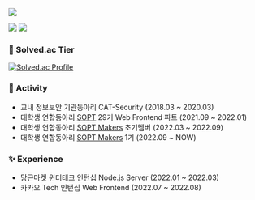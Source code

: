 <a href="https://hits.seeyoufarm.com"><img src="https://hits.seeyoufarm.com/api/count/incr/badge.svg?url=https%3A%2F%2Fgithub.com%2FTekiter&count_bg=%23217FBC&title_bg=%23555555&icon=&icon_color=%23E7E7E7&title=hits&edge_flat=false"/></a>

<a href="https://tekiter.github.io/"><img src="https://img.shields.io/badge/-Tekiter Profile-2f916d?style=flat-square"></a>
<a href="https://tekiter.tistory.com/"><img src="https://img.shields.io/badge/-Tech%20Blog-2671bd?style=flat-square"></a>
<a href="https://tekiter.github.io/shields-craft"><img alt="" src="https://img.shields.io/badge/-Create_Your_Badge-blueviolet?style=flat-square"></a>

### 🏅 Solved.ac Tier
[![Solved.ac Profile](http://mazassumnida.wtf/api/v2/generate_badge?boj=geon08)](https://solved.ac/geon08)

### 🚀 Activity

* 교내 정보보안 기관동아리 CAT-Security (2018.03 ~ 2020.03)
* 대학생 연합동아리 [SOPT](https://sopt.org/) 29기 Web Frontend 파트 (2021.09 ~ 2022.01)
* 대학생 연합동아리 [SOPT Makers](https://github.com/sopt-makers) 초기멤버 (2022.03 ~ 2022.09)
* 대학생 연합동아리 [SOPT Makers](https://github.com/sopt-makers) 1기 (2022.09 ~ NOW)

### ✨ Experience

* 당근마켓 윈터테크 인턴십 Node.js Server (2022.01 ~ 2022.03)
* 카카오 Tech 인턴십 Web Frontend (2022.07 ~ 2022.08)
